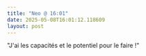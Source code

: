 ```yaml
---
title: "Neo @ 16:01"
date: 2025-05-08T16:01:12.118609
layout: post
---
```


"J'ai les capacités et le potentiel pour le faire !"